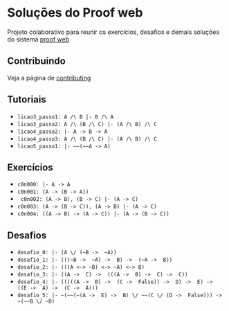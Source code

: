 # Soluções do Proof web

Projeto colaborativo para reunir os exercícios, desafios e demais soluções do sistema [proof web](http://lolita.dimap.ufrn.br/proofweb/)


## Contribuindo

Veja a página de [contributing](https://github.com/itepifanio/proof-web/blob/master/CONTRIBUTING.md)

## Tutoriais

- ` licao3_passo1: A /\ B |- B /\ A `
- ` licao3_passo2: A /\ (B /\ C) |- (A /\ B) /\ C `
- ` licao4_passo2: |- A -> B -> A `
- ` licao4_passo3: A /\ (B /\ C) |- (A /\ B) /\ C `
- ` licao5_passo1: |- ~~(~~A -> A) `

## Exercícios

- ` c0n000: |- A -> A `
- ` c0n001: (A -> (B -> A)) `
- ` c0n002: (A -> B), (B -> C) |- (A -> C)`
- ` c0n003: (A -> (B -> C)), (A -> B) |- (A -> C) `
- ` c0n004: ((A -> B) -> (A -> C)) |- (A -> (B -> C)) `

## Desafios

- ` desafio_0: |- (A \/ (~B ->  ~A)) `
- ` desafio_1: |- (((~B ->  ~A) ->  B) ->  (~A ->  B)) `
- ` desafio_2: |- (((A <-> ~B) <-> ~A) <-> B) `
- ` desafio_3: |- ((A ->  C) ->  (((A ->  B) ->  C) ->  C)) `
- ` desafio_4: |- (((((A ->  B) ->  (C ->  False)) ->  D) ->  E) ->  ((E ->  A) ->  (C ->  A))) `
- ` desafio_5: |- ~(~~(~(A ->  E) ->  B) \/ ~~(C \/ (D ->  False))) ->  ~(~~B \/ ~D) `

